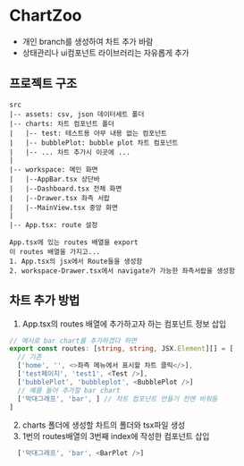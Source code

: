 # ChartZoo

- 개인 branch를 생성하여 차트 추가 바람
- 상태관리나 ui컴포넌트 라이브러리는 자유롭게 추가

## 프로젝트 구조

```
src
|-- assets: csv, json 데이터세트 폴더
|-- charts: 차트 컴포넌트 폴더
|   |-- test: 테스트용 아무 내용 없는 컴포넌트
|   |-- bubblePlot: bubble plot 차트 컴포넌트
|   |-- ... 차트 추가시 이곳에 ...
|
|-- workspace: 메인 화면
|   |--AppBar.tsx 상단바
|   |--Dashboard.tsx 전체 화면
|   |--Drawer.tsx 좌측 서랍
|   |--MainView.tsx 중앙 화면
|
|-- App.tsx: route 설정

App.tsx에 있는 routes 배열을 export
이 routes 배열을 가지고...
1. App.tsx의 jsx에서 Route들을 생성함
2. workspace-Drawer.tsx에서 navigate가 가능한 좌측서랍을 생성함
```

## 차트 추가 방법

1. App.tsx의 routes 배열에 추가하고자 하는 컴포넌트 정보 삽입

```typescript
// 예시로 bar chart를 추가하겠다 하면
export const routes: [string, string, JSX.Element][] = [
  // 기존
  ['home', '', <>좌측 메뉴에서 표시할 차트 클릭</>],
  ['test페이지', 'test1', <Test />],
  ['bubblePlot', 'bubbleplot', <BubblePlot />]
  // 예를 들어 추가할 bar chart
  ['막대그래프', 'bar', ] // 차트 컴포넌트 만들기 전엔 비워둠
]
```

2. charts 폴더에 생성할 차트의 폴더와 tsx파일 생성
3. 1번의 routes배열의 3번째 index에 작성한 컴포넌트 삽입

```typescript
  ['막대그래프', 'bar', <BarPlot />]
```
